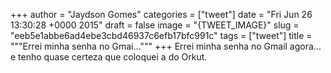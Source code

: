 
+++
author = "Jaydson Gomes"
categories = ["tweet"]
date = "Fri Jun 26 13:30:28 +0000 2015"
draft = false
image = "{TWEET_IMAGE}"
slug = "eeb5e1abbe6ad4ebe3cbd46937c6efb17bfc991c"
tags = ["tweet"]
title = """Errei minha senha no Gmai..."""
+++
Errei minha senha no Gmail agora... e tenho quase certeza que coloquei a do Orkut.
